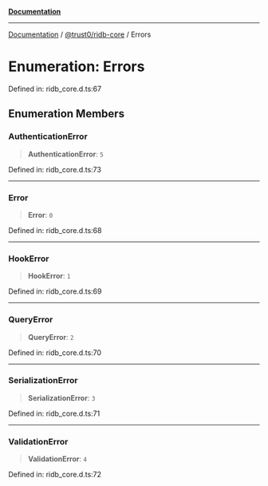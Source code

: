 [**Documentation**](../../../README.md)

***

[Documentation](../../../README.md) / [@trust0/ridb-core](../README.md) / Errors

# Enumeration: Errors

Defined in: ridb\_core.d.ts:67

## Enumeration Members

### AuthenticationError

> **AuthenticationError**: `5`

Defined in: ridb\_core.d.ts:73

***

### Error

> **Error**: `0`

Defined in: ridb\_core.d.ts:68

***

### HookError

> **HookError**: `1`

Defined in: ridb\_core.d.ts:69

***

### QueryError

> **QueryError**: `2`

Defined in: ridb\_core.d.ts:70

***

### SerializationError

> **SerializationError**: `3`

Defined in: ridb\_core.d.ts:71

***

### ValidationError

> **ValidationError**: `4`

Defined in: ridb\_core.d.ts:72
